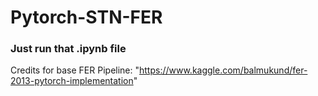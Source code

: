 # Pytorch-STN-FER

### Just run that .ipynb file

Credits for base FER Pipeline: "https://www.kaggle.com/balmukund/fer-2013-pytorch-implementation"
